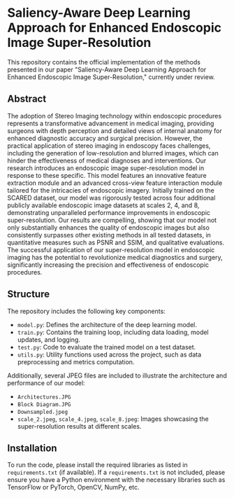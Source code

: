 # Saliency-Aware Deep Learning Approach for Enhanced Endoscopic Image Super-Resolution

This repository contains the official implementation of the methods presented in our paper "Saliency-Aware Deep Learning Approach for Enhanced Endoscopic Image Super-Resolution," currently under review.

## Abstract

The adoption of Stereo Imaging technology within endoscopic procedures represents a transformative advancement in medical imaging, providing surgeons with depth perception and detailed views of internal anatomy for enhanced diagnostic accuracy and surgical precision. However, the practical application of stereo imaging in endoscopy faces challenges, including the generation of low-resolution and blurred images, which can hinder the effectiveness of medical diagnoses and interventions. Our research introduces an endoscopic image super-resolution model in response to these specific. This model features an innovative feature extraction module and an advanced cross-view feature interaction module tailored for the intricacies of endoscopic imagery. Initially trained on the SCARED dataset, our model was rigorously tested across four additional publicly available endoscopic image datasets at scales 2, 4, and 8, demonstrating unparalleled performance improvements in endoscopic super-resolution. Our results are compelling, showing that our model not only substantially enhances the quality of endoscopic images but also consistently surpasses other existing methods in all tested datasets, in quantitative measures such as PSNR and SSIM, and qualitative evaluations. The successful application of our super-resolution model in endoscopic imaging has the potential to revolutionize medical diagnostics and surgery, significantly increasing the precision and effectiveness of endoscopic procedures.
## Structure

The repository includes the following key components:

- `model.py`: Defines the architecture of the deep learning model.
- `train.py`: Contains the training loop, including data loading, model updates, and logging.
- `test.py`: Code to evaluate the trained model on a test dataset.
- `utils.py`: Utility functions used across the project, such as data preprocessing and metrics computation.

Additionally, several JPEG files are included to illustrate the architecture and performance of our model:

- `Architectures.JPG`
- `Block Diagram.JPG`
- `Downsampled.jpeg`
- `scale_2.jpeg`, `scale_4.jpeg`, `scale_8.jpeg`: Images showcasing the super-resolution results at different scales.

## Installation

To run the code, please install the required libraries as listed in `requirements.txt` (if available). If a `requirements.txt` is not included, please ensure you have a Python environment with the necessary libraries such as TensorFlow or PyTorch, OpenCV, NumPy, etc.

